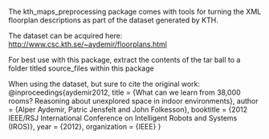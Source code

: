 The kth_maps_preprocessing package comes with tools for turning the XML floorplan
descriptions as part of the dataset generated by KTH.

The dataset can be acquired here:
http://www.csc.kth.se/~aydemir/floorplans.html

For best use with this package, extract the contents of the tar ball to
a folder titled source_files within this package

When using the dataset, but sure to cite the original work:
@inproceedings{aydemir2012,
title = {What can we learn from 38,000 rooms? Reasoning about unexplored space in indoor environments},
author = {Alper Aydemir, Patric Jensfelt and John Folkesson},
booktitle = {2012 IEEE/RSJ International Conference on Intelligent Robots and Systems (IROS)},
year = {2012},
organization = {IEEE}
}
